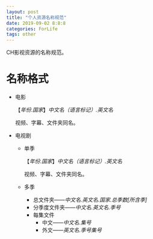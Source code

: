 ```yaml
---
layout: post
title: "个人资源名称规范"
date: 2019-09-02 8:8:8
categories: ForLife
tags: other
---
```


CH影视资源的名称规范。

# 名称格式

* 电影

  【*年份*.*国家*】*中文名（语言标记）.英文名*

  视频、字幕、文件夹同名。

* 电视剧

  * 单季

    【*年份*.*国家*】*中文名（语言标记）.英文名*

    视频、字幕、文件夹同名。

  * 多季

    * 总文件夹——*中文名.英文名.国家.总季数[所含季]*
    * 分季度文件夹——*中文名.英文名.季号*
    * 每集文件
      * 中文——*中文名.集号*
      * 外文——*英文名.季号集号*